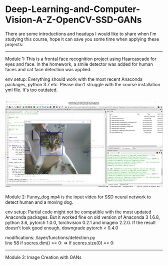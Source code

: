 # Deep-Learning-and-Computer-Vision-A-Z-OpenCV-SSD-GANs

There are some introductions and headups I would like to share when I'm studying this course,
hope it can save you some time when applying these projects:

-------------------------------------------------------------------------------------------------
Module 1: This is a frontal face recognition project using Haarcascade for eyes and face.
In the homework, a smile detector was added for human faces and cat face detection
was applied. 

env setup: Everything should work with the most recent Anaconda packages, python 3.7 etc.
Please don't struggle with the course installation yml file. It's too outdated.

![GitHub Logo](/Module_1_Homework/catface.jpg)
-------------------------------------------------------------------------------------------------
Module 2: Funny_dog.mp4 is the input video for SSD neural network to detect human and a 
moving dog.

env setup: Partial code might not be compatible with the most updated Anaconda packages. But
it worked fine on old version of Anaconda 3 1.6.8, python 3.6, pytorch 1.0.0, torchvision 0.2.1
and imageio 2.2.0. If the result doesn't look good enough, downgrade pytorch < 0.4.0

modifications: /layer/functions/detection.py  
               line 58 if socres.dim() == 0:  =>  if scores.size(0) == 0:

-------------------------------------------------------------------------------------------------
Module 3:  Image Creation with GANs
